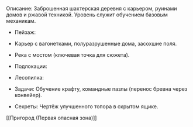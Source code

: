 

Описание: Заброшенная шахтерская деревня с карьером, руинами домов и ржавой техникой. Уровень служит обучением базовым механикам.

- Пейзаж:

- Карьер с вагонетками, полуразрушенные дома, засохшие поля.
   
- Река с мостом (ключевая точка для сюжета).

- Подлокации:

- Лесопилка:

- Задачи: Обучение крафту, командные пазлы (перенос бревна через конвейер).
   
- Секреты: Чертёж улучшенного топора в скрытом ящике.


[[Пригород (Первая опасная зона)]]
